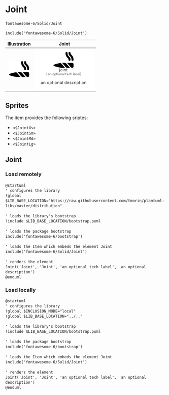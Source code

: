 # Joint


```text
fontawesome-6/Solid/Joint
```

```text
include('fontawesome-6/Solid/Joint')
```



| Illustration | Joint |
| :---: | :---: |
| ![illustration for Illustration](../../fontawesome-6/Solid/Joint.png) | ![illustration for Joint](../../fontawesome-6/Solid/Joint.Local.png) |



## Sprites
The item provides the following sriptes:

- `<$JointXs>`
- `<$JointSm>`
- `<$JointMd>`
- `<$JointLg>`





## Joint

### Load remotely
```plantuml
@startuml
' configures the library
!global $LIB_BASE_LOCATION="https://raw.githubusercontent.com/tmorin/plantuml-libs/master/distribution"

' loads the library's bootstrap
!include $LIB_BASE_LOCATION/bootstrap.puml

' loads the package bootstrap
include('fontawesome-6/bootstrap')

' loads the Item which embeds the element Joint
include('fontawesome-6/Solid/Joint')

' renders the element
Joint('Joint', 'Joint', 'an optional tech label', 'an optional description')
@enduml
```

### Load locally
```plantuml
@startuml
' configures the library
!global $INCLUSION_MODE="local"
!global $LIB_BASE_LOCATION="../.."

' loads the library's bootstrap
!include $LIB_BASE_LOCATION/bootstrap.puml

' loads the package bootstrap
include('fontawesome-6/bootstrap')

' loads the Item which embeds the element Joint
include('fontawesome-6/Solid/Joint')

' renders the element
Joint('Joint', 'Joint', 'an optional tech label', 'an optional description')
@enduml
```

